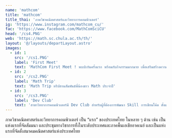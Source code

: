```yaml
---
name: 'mathcom'
title: 'mathcom'
title_thai: 'ภาควิชาคณิตศาสตร์และวิทยาการคอมพิวเตอร์'
ig: 'https://www.instagram.com/mathcom_cu/'
fac: 'https://www.facebook.com/MathComSciCU'
head: '/cs4.PNG'
web: 'https://math.sc.chula.ac.th/th/'
layout: '@/layouts/departLayout.astro'
images:
  - id: 1
    src: '/cs1.PNG'
    label: 'First Meet'
    text: 'MathCom First Meet ! พบปะกันครั้งแรก พร้อมกับกิจกรรมมากมาย เพื่อเสริมสร้างความสัมพันธ์กับคนในภาค'
  - id: 2
    src: '/cs2.PNG'
    label: 'Math Trip'
    text: 'Math Trip ทริปสานสัมพันธ์พี่น้องชาว Math ประจําปี'
  - id: 3
    src: '/cs3.PNG'
    label: 'Dev Club'
    text: 'สาขาวิทยาการคอมพิวเตอร์มี Dev Club สำหรับผู้ที่ต้องการพัฒนา Skill การเขียนโค้ด ตั้งแต่พื้นฐานจนสร้างโปรเจกต์เองได้  '
---
```

ภาควิชาคณิตศาสตร์และวิทยาการคอมพิวเตอร์ เป็น “แรก” ของประเทศไทย ในหลาย ๆ ด้าน เช่น เป็นแห่งแรกที่จัดสัมมนา และประชุมทางวิชาการทั้งในระดับประเทศและภาคพื้นเอเชียอาคเนย์ และเป็นแห่งแรกที่จัดตั้งสมาคมคณิตศาสตร์แห่งประเทศไทย 